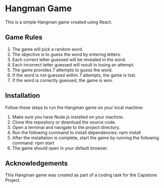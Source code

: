 # Hangman Game

This is a simple Hangman game created using React.

## Game Rules

1. The game will pick a random word.
2. The objective is to guess the word by entering letters.
3. Each correct letter guessed will be revealed in the word.
4. Each incorrect letter guessed will result in losing an attempt.
5. The game provides 7 attempts to guess the word.
6. If the word is not guessed within 7 attempts, the game is lost.
7. If the word is correctly guessed, the game is won.

## Installation

Follow these steps to run the Hangman game on your local machine:

1. Make sure you have Node.js installed on your machine.
2. Clone this repository or download the source code.
3. Open a terminal and navigate to the project directory.
4. Run the following command to install dependencies:
    npm install
5. After the installation is complete, start the game by running the following command:
    npm start
6. The game should open in your default browser.

## Acknowledgements

This Hangman game was created as part of a coding task for the Capstone Project.
